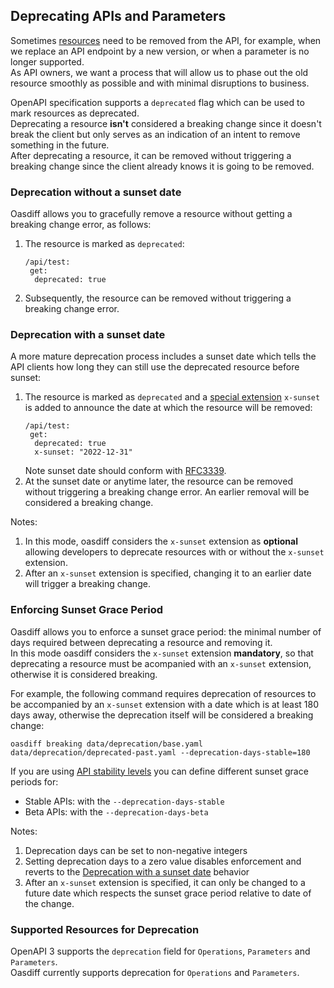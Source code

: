 ## Deprecating APIs and Parameters
Sometimes [resources](#supported-resources-for-deprecation) need to be removed from the API, for example, when we replace an API endpoint by a new version, or when a parameter is no longer supported.  
As API owners, we want a process that will allow us to phase out the old resource smoothly as possible and with minimal disruptions to business.

OpenAPI specification supports a ```deprecated``` flag which can be used to mark resources as deprecated.  
Deprecating a resource **isn't** considered a breaking change since it doesn't break the client but only serves as an indication of an intent to remove something in the future.  
After deprecating a resource, it can be removed without triggering a breaking change since the client already knows it is going to be removed.

### Deprecation without a sunset date
Oasdiff allows you to gracefully remove a resource without getting a breaking change error, as follows:
1. The resource is marked as ```deprecated```:
   ```
   /api/test:
    get:
     deprecated: true
   ```
2. Subsequently, the resource can be removed without triggering a breaking change error.

### Deprecation with a sunset date
A more mature deprecation process includes a sunset date which tells the API clients how long they can still use the deprecated resource before sunset:
1. The resource is marked as ```deprecated``` and a [special extension](https://swagger.io/specification/#specification-extensions) ```x-sunset``` is added to announce the date at which the resource will be removed:
   ```
   /api/test:
    get:
     deprecated: true
     x-sunset: "2022-12-31"
   ```
   Note sunset date should conform with [RFC3339](https://datatracker.ietf.org/doc/html/rfc3339).    
2. At the sunset date or anytime later, the resource can be removed without triggering a breaking change error. An earlier removal will be considered a breaking change.

Notes:
1. In this mode, oasdiff considers the `x-sunset` extension as **optional** allowing developers to deprecate resources with or without the `x-sunset` extension.  
2. After an `x-sunset` extension is specified, changing it to an earlier date will trigger a breaking change.  

### Enforcing Sunset Grace Period
Oasdiff allows you to enforce a sunset grace period: the minimal number of days required between deprecating a resource and removing it.  
In this mode oasdiff considers the `x-sunset` extension **mandatory**, so that deprecating a resource must be acompanied with an `x-sunset` extension, otherwise it is considered breaking.  

For example, the following command requires deprecation of resources to be accompanied by an ```x-sunset``` extension with a date which is at least 180 days away, otherwise the deprecation itself will be considered a breaking change:
```
oasdiff breaking data/deprecation/base.yaml data/deprecation/deprecated-past.yaml --deprecation-days-stable=180
```

If you are using [API stability levels](STABILITY.md) you can define different sunset grace periods for:
- Stable APIs: with the `--deprecation-days-stable`
- Beta APIs: with the `--deprecation-days-beta`

Notes:
1. Deprecation days can be set to non-negative integers
2. Setting deprecation days to a zero value disables enforcement and reverts to the [Deprecation with a sunset date](#deprecation-with-a-sunset-date) behavior
2. After an `x-sunset` extension is specified, it can only be changed to a future date which respects the sunset grace period relative to date of the change.

### Supported Resources for Deprecation
OpenAPI 3 supports the `deprecation` field for `Operations`, `Parameters` and `Parameters`.  
Oasdiff currently supports deprecation for `Operations` and `Parameters`.  
